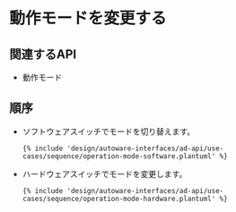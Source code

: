 # 動作モードを変更する

## 関連するAPI

- 動作モード

## 順序

- ソフトウェアスイッチでモードを切り替えます。

  ```plantuml
  {% include 'design/autoware-interfaces/ad-api/use-cases/sequence/operation-mode-software.plantuml' %}
  ```

- ハードウェアスイッチでモードを変更します。

  ```plantuml
  {% include 'design/autoware-interfaces/ad-api/use-cases/sequence/operation-mode-hardware.plantuml' %}
  ```
